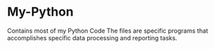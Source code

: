 # My-Python
Contains most of my Python Code 
The files are specific programs that accomplishes specific data processing and reporting tasks. 
